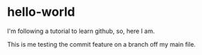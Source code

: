 # hello-world
I'm following a tutorial to learn github, so, here I am.

This is me testing the commit feature on a branch off my main file.
